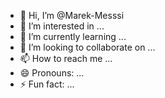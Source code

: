 - 👋 Hi, I’m @Marek-Messsi
- 👀 I’m interested in ...
- 🌱 I’m currently learning ...
- 💞️ I’m looking to collaborate on ...
- 📫 How to reach me ...
- 😄 Pronouns: ...
- ⚡ Fun fact: ...

<!---
Marek-Messsi/Marek-Messsi is a ✨ special ✨ repository because its `README.md` (this file) appears on your GitHub profile.
You can click the Preview link to take a look at your changes.
--->
